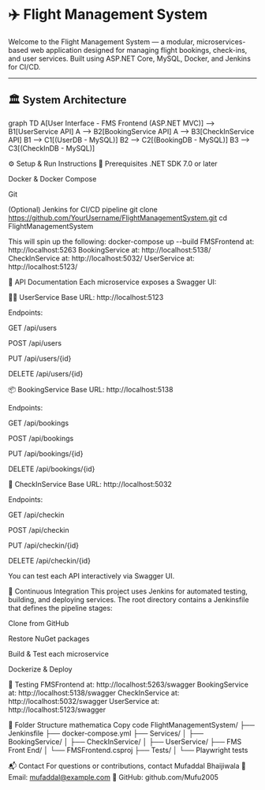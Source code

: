 # ✈️ Flight Management System

Welcome to the Flight Management System — a modular, microservices-based web application designed for managing flight bookings, check-ins, and user services. Built using ASP.NET Core, MySQL, Docker, and Jenkins for CI/CD.

---

## 🏛️ System Architecture

graph TD
  A[User Interface - FMS Frontend (ASP.NET MVC)] --> B1[UserService API]
  A --> B2[BookingService API]
  A --> B3[CheckInService API]
  B1 --> C1[(UserDB - MySQL)]
  B2 --> C2[(BookingDB - MySQL)]
  B3 --> C3[(CheckInDB - MySQL)]

⚙️ Setup & Run Instructions
🔧 Prerequisites
.NET SDK 7.0 or later

Docker & Docker Compose

Git

(Optional) Jenkins for CI/CD pipeline
git clone https://github.com/YourUsername/FlightManagementSystem.git
cd FlightManagementSystem

This will spin up the following:
docker-compose up --build
FMSFrontend at: http://localhost:5263
BookingService at: http://localhost:5138/
CheckInService at: http://localhost:5032/
UserService at: http://localhost:5123/

📡 API Documentation
Each microservice exposes a Swagger UI:

🧍‍♂️ UserService
Base URL: http://localhost:5123

Endpoints:

GET /api/users

POST /api/users

PUT /api/users/{id}

DELETE /api/users/{id}

📦 BookingService
Base URL: http://localhost:5138

Endpoints:

GET /api/bookings

POST /api/bookings

PUT /api/bookings/{id}

DELETE /api/bookings/{id}

🧳 CheckInService
Base URL: http://localhost:5032

Endpoints:

GET /api/checkin

POST /api/checkin

PUT /api/checkin/{id}

DELETE /api/checkin/{id}

You can test each API interactively via Swagger UI.

🔄 Continuous Integration
This project uses Jenkins for automated testing, building, and deploying services. The root directory contains a Jenkinsfile that defines the pipeline stages:

Clone from GitHub

Restore NuGet packages

Build & Test each microservice

Dockerize & Deploy

🧪 Testing
FMSFrontend at: http://localhost:5263/swagger
BookingService at: http://localhost:5138/swagger
CheckInService at: http://localhost:5032/swagger
UserService at: http://localhost:5123/swagger

📂 Folder Structure
mathematica
Copy code
FlightManagementSystem/
├── Jenkinsfile
├── docker-compose.yml
├── Services/
│   ├── BookingService/
│   ├── CheckInService/
│   ├── UserService/
├── FMS Front End/
│   └── FMSFrontend.csproj
├── Tests/
│   └── Playwright tests

📬 Contact
For questions or contributions, contact Mufaddal Bhaijiwala
📧 Email: mufaddal@example.com
🔗 GitHub: github.com/Mufu2005